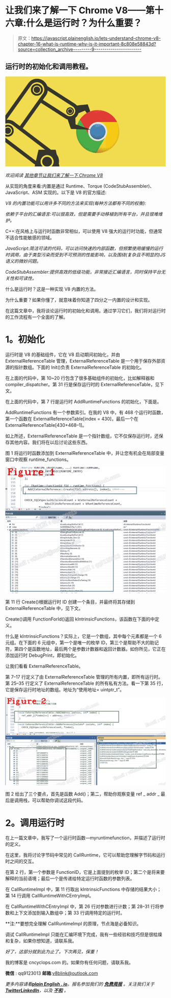 # 让我们来了解一下 Chrome V8——第十六章:什么是运行时？为什么重要？

> 原文：<https://javascript.plainenglish.io/lets-understand-chrome-v8-chapter-16-what-is-runtime-why-is-it-important-8c808e58843d?source=collection_archive---------9----------------------->

## 运行时的初始化和调用教程。

![](img/2229cb027639f57877eb360bf75cd927.png)

*欢迎阅读* [*其他章节让我们来了解一下 Chrome V8*](https://medium.com/@huidou)

从实现的角度来看:内置是通过 Runtime、Torque (CodeStubAssembler)、JavaScript、ASM 实现的。以下是 V8 的官方描述:

*V8 的内置功能可以用许多不同的方法来实现(每种方法都有不同的权衡):*

*依赖于平台的汇编语言:可以很高效，但是需要手动移植到所有平台，并且很难维护。*

C++:在风格上与运行时函数非常相似，可以使用 V8 强大的运行时功能，但通常不适合性能敏感的领域。

*JavaScript:简洁可读的代码，可以访问快速的内部函数，但频繁使用缓慢的运行时调用，由于类型污染而受到不可预测的性能影响，以及围绕(复杂且不明显的)JS 语义的微妙问题。*

*CodeStubAssembler:提供高效的低级功能，非常接近汇编语言，同时保持平台无关性和可读性。*

什么是运行时？这是一种实现 V8 内置的方法。

为什么重要？如果你懂了，就意味着你知道了四分之一内置的设计和实现。

在这篇文章中，我将谈论运行时的初始化和调用。通过学习它们，我们将对运行时的工作流程有一个全面的了解。

# **1。初始化**

运行时是 V8 的基础组件，它在 V8 启动期间初始化，并由 ExternalReferenceTable 管理，ExternalReferenceTable 是一个用于保存外部资源的指针数组。下面的 Init()负责 ExternalReferenceTable 的初始化。

在上面的代码中，第 10~20 行包含了很多基础组件的初始化，比如解释器和 compiler_dispatcher。第 31 行是保存运行时的 ExternalReferenceTable，见下文。

在上面的代码中，第 7 行是运行时 AddRuntimeFunctions 的初始化，下面是。

AddRuntimeFunctions 有一个参数索引。在我的 V8 中，有 468 个运行时函数，第一个函数在 ExternalReferenceTable[index = 430]，最后一个在 ExternalReferenceTable[430+468–1]。

如上所述，ExternalReferenceTable 是一个指针数组，它不仅保存运行时，还保存其他内容。我们将在以后讨论这些东西。

图 1 将运行时函数添加到 ExternalReferenceTable 中，并让您有机会在局部变量窗口中观察 runtime_functions。

![](img/15d6f7f3009b2cb9bbdb5bfbcd15cb3d.png)

第 11 行 Create()根据运行时 ID 创建一个条目，并最终将其存储到 ExternalReferenceTable 中，见下文。

Create()调用 FunctionForId()返回 kIntrinsicFunctions，该函数在下面的中定义。

什么是 kIntrinsicFunctions？实际上，它是一个数组，其中每个元素都是一个 6 元组。在下面的 6 元组中，第一个是唯一的枚举 ID，第三个是帮助不大的助记符，第四个是函数地址，最后两个是参数计数器和返回计数器。如你所见，它正在添加运行时 DebugPrint，即初始化。

让我们看看 ExternalReferenceTable。

第 7–17 行定义了由 ExternalReferenceTable 管理的所有内置，即所有运行时。第 25–35 行定义了 ExternalReferenceTable 的所有私有方法。看一下第 35 行，它是保存运行时地址的数组。地址为“使用地址= uintptr_t”。

![](img/c27ff27a0515f8bf1c1cb1fe108cb632.png)

图 2 给出了三个要点，首先是函数 Add()；第二，帮助你观察变量 ref _ addr _ 最后是调用栈，可以帮助你调试这段代码。

# **2。调用运行时**

在上一篇文章中，我写了一个运行时函数—myruntimefunction，并描述了运行时的定义。

在这里，我将讨论字节码中常见的 CallRuntime，它可以帮助您理解字节码和运行时之间的交互。

在第 2 行，第一个参数是 FunctionID，它是上面提到的枚举 ID；第二个是将来要解释的当前语境；最后一个是传递给特定运行时函数的参数列表。

在 CallRuntimeImpl 中，第 11 行取出 kIntrinsicFunctions 中存储的结果大小；第 14 行调用 CallRuntimeWithCEntryImpl。

在 CallRuntimeWithCEntryImpl 中，第 26 行对参数进行计数；第 28–31 行将参数和上下文添加到输入数组中；第 33 行调用特定的运行时。

**注:**要想完全理解 CallRuntimeImpl 的原理，节点海是必备知识。

调试 CallRuntimeImpl 只能在汇编环境下完成，我有一些经验和技巧但是很枯燥和复杂，如果你想知道，请联系我。

*好了，这部分就到此为止了。下次再见，保重！*

我的博客是 cncyclops.com 的。如果你有任何问题，请联系我。

**微信** : qq9123013 **邮箱**:v8blink@outlook.com

*更多内容请看*[***plain English . io***](https://plainenglish.io/)*。报名参加我们的* [***免费周报***](http://newsletter.plainenglish.io/) *。关注我们关于*[***Twitter***](https://twitter.com/inPlainEngHQ)[***LinkedIn***](https://www.linkedin.com/company/inplainenglish/)*，以及* [***不和***](https://discord.gg/GtDtUAvyhW) *。*